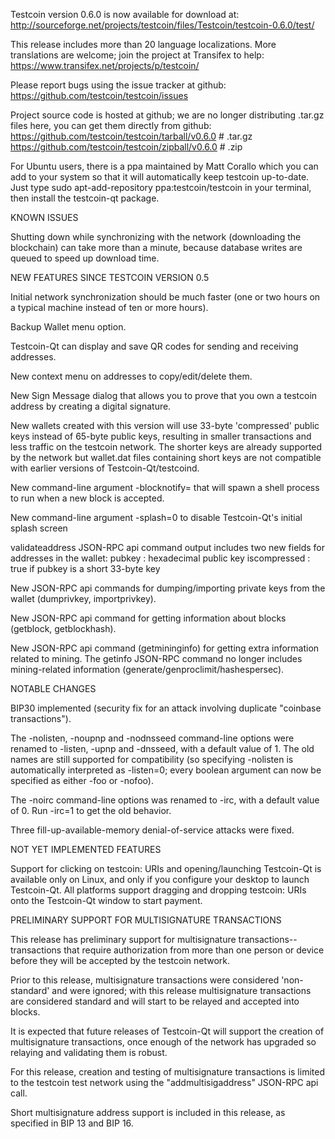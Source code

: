 Testcoin version 0.6.0 is now available for download at:
http://sourceforge.net/projects/testcoin/files/Testcoin/testcoin-0.6.0/test/

This release includes more than 20 language localizations.
More translations are welcome; join the
project at Transifex to help:
https://www.transifex.net/projects/p/testcoin/

Please report bugs using the issue tracker at github:
https://github.com/testcoin/testcoin/issues

Project source code is hosted at github; we are no longer
distributing .tar.gz files here, you can get them
directly from github:
https://github.com/testcoin/testcoin/tarball/v0.6.0  # .tar.gz
https://github.com/testcoin/testcoin/zipball/v0.6.0  # .zip

For Ubuntu users, there is a ppa maintained by Matt Corallo which
you can add to your system so that it will automatically keep
testcoin up-to-date.  Just type
sudo apt-add-repository ppa:testcoin/testcoin
in your terminal, then install the testcoin-qt package.


KNOWN ISSUES

Shutting down while synchronizing with the network
(downloading the blockchain) can take more than a minute,
because database writes are queued to speed up download
time.


NEW FEATURES SINCE TESTCOIN VERSION 0.5

Initial network synchronization should be much faster
(one or two hours on a typical machine instead of ten or more
hours).

Backup Wallet menu option.

Testcoin-Qt can display and save QR codes for sending
and receiving addresses.

New context menu on addresses to copy/edit/delete them.

New Sign Message dialog that allows you to prove that you
own a testcoin address by creating a digital
signature.

New wallets created with this version will
use 33-byte 'compressed' public keys instead of
65-byte public keys, resulting in smaller
transactions and less traffic on the testcoin
network. The shorter keys are already supported
by the network but wallet.dat files containing
short keys are not compatible with earlier
versions of Testcoin-Qt/testcoind.

New command-line argument -blocknotify=<command>
that will spawn a shell process to run <command> 
when a new block is accepted.

New command-line argument -splash=0 to disable
Testcoin-Qt's initial splash screen

validateaddress JSON-RPC api command output includes
two new fields for addresses in the wallet:
pubkey : hexadecimal public key
iscompressed : true if pubkey is a short 33-byte key

New JSON-RPC api commands for dumping/importing
private keys from the wallet (dumprivkey, importprivkey).

New JSON-RPC api command for getting information about
blocks (getblock, getblockhash).

New JSON-RPC api command (getmininginfo) for getting
extra information related to mining. The getinfo
JSON-RPC command no longer includes mining-related
information (generate/genproclimit/hashespersec).



NOTABLE CHANGES

BIP30 implemented (security fix for an attack involving
duplicate "coinbase transactions").

The -nolisten, -noupnp and -nodnsseed command-line
options were renamed to -listen, -upnp and -dnsseed,
with a default value of 1. The old names are still
supported for compatibility (so specifying -nolisten
is automatically interpreted as -listen=0; every
boolean argument can now be specified as either
-foo or -nofoo).

The -noirc command-line options was renamed to
-irc, with a default value of 0. Run -irc=1 to
get the old behavior.

Three fill-up-available-memory denial-of-service
attacks were fixed.


NOT YET IMPLEMENTED FEATURES

Support for clicking on testcoin: URIs and
opening/launching Testcoin-Qt is available only on Linux,
and only if you configure your desktop to launch
Testcoin-Qt. All platforms support dragging and dropping
testcoin: URIs onto the Testcoin-Qt window to start
payment.


PRELIMINARY SUPPORT FOR MULTISIGNATURE TRANSACTIONS

This release has preliminary support for multisignature
transactions-- transactions that require authorization
from more than one person or device before they
will be accepted by the testcoin network.

Prior to this release, multisignature transactions
were considered 'non-standard' and were ignored;
with this release multisignature transactions are
considered standard and will start to be relayed
and accepted into blocks.

It is expected that future releases of Testcoin-Qt
will support the creation of multisignature transactions,
once enough of the network has upgraded so relaying
and validating them is robust.

For this release, creation and testing of multisignature
transactions is limited to the testcoin test network using
the "addmultisigaddress" JSON-RPC api call.

Short multisignature address support is included in this
release, as specified in BIP 13 and BIP 16.
